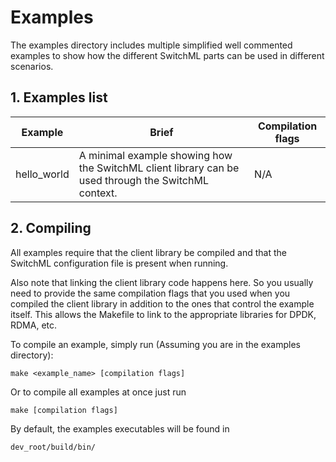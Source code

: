 # Examples

The examples directory includes multiple simplified well commented examples to show how the different SwitchML parts can be used in different scenarios.

## 1. Examples list

| Example | Brief | Compilation flags |
|--|--|--|
| hello_world | A minimal example showing how the SwitchML client library can be used through the SwitchML context. | N/A |

## 2. Compiling

All examples require that the client library be compiled and that the SwitchML configuration file is present when running.

Also note that linking the client library code happens here.
So you usually need to provide the same compilation flags that you used when you compiled the client library in addition to the ones that control the example itself.
This allows the Makefile to link to the appropriate libraries for DPDK, RDMA, etc.

To compile an example, simply run (Assuming you are in the examples directory):

    make <example_name> [compilation flags]

Or to compile all examples at once just run 

    make [compilation flags]

By default, the examples executables will be found in 

    dev_root/build/bin/
